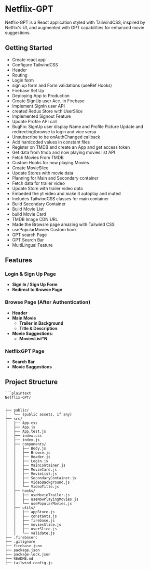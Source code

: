 # Netflix-GPT

Netflix-GPT is a React application styled with TailwindCSS, inspired by Netflix's UI, and augmented with GPT capabilities for enhanced movie suggestions.

## Getting Started

- Create react app
- Configure TailwindCSS
- Header
- Routing
- Login form
- sign up form and Form validations (useRef Hooks)
- Firebase Set Up
- Deploying App to Production
- Create SignUp user Acc. in Firebase
- Implement SignIn user API
- created Redux Store with UserSlice
- Implemented Signout Feature
- Update Profile API call
- BugFix: SignUp user display Name and Profile Picture Update and redirecting/browse to login and vice versa
- Unsubscribe to be onAuthChanged callback
- Add hardcoded values in constant files
- Register on TMDB and create an App and get access token
- Get data from tmdb and now playing movies list API
- Fetch Movies From TMDB
- Custom Hooks for now playing Movies
- Create MovieSlice
- Update Stores with movie data
- Planning for Main and Secondary container
- Fetch data for trailer video
- Update Store with trailer video data
- Embeded the yt video and make it autoplay and muted
- Includes TailwindCSS classes for main container
- Build Secondary Container
- Build Movie List
- build Movie Card
- TMDB Image CDN URL
- Made the Browsre page amazing with Tailwind CSS
- usePopularMovies Custom hook
- GPT search Page
- GPT Search Bar
- MultiLingual Feature

## Features

### Login & Sign Up Page

- **Sign In / Sign Up Form**
- **Redirect to Browse Page**

### Browse Page (After Authentication)

- **Header**
- **Main Movie**
  - **Trailer in Background**
  - **Title & Description**
- **Movie Suggestions**:
  - **MoviesList\*N**

### NetflixGPT Page

- **Search Bar**
- **Movie Suggestions**

## Project Structure

````plaintext
```plaintext
Netflix-GPT/


├── public/
│   └── (public assets, if any)
├── src/
│   ├── App.css
│   ├── App.js
│   ├── App.test.js
│   ├── index.css
│   ├── index.js
│   ├── components/
│   │   ├── Body.js
│   │   ├── Browse.js
│   │   ├── Header.js
│   │   ├── Login.js
│   │   ├── MainContainer.js
│   │   ├── MovieCard.js
│   │   ├── MovieList.js
│   │   ├── SecondaryContainer.js
│   │   ├── VideoBackground.js
│   │   └── VideoTitle.js
│   ├── hooks/
│   │   ├── useMovieTrailer.js
│   │   ├── useNowPlayingMovies.js
│   │   └── usePopularMovies.js
│   ├── utils/
│   │   ├── appStore.js
│   │   ├── constants.js
│   │   ├── firebase.js
│   │   ├── moviesSlice.js
│   │   ├── userSlice.js
│   │   └── validate.js
├── .firebaserc
├── .gitignore
├── firebase.json
├── package.json
├── package-lock.json
├── README.md
├── tailwind.config.js
````

```

```
